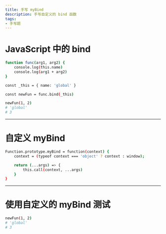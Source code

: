 ```yaml
---
title: 手写 myBind
description: 手写自定义的 bind 函数
tags:
- 手写题
---
```


# JavaScript 中的 bind

```bash
function func(arg1, arg2) {
    console.log(this.name)
    console.log(arg1 + arg2)
}

const _this = { name: 'global' }

const newFun = func.bind(_this)

newFun(1, 2)
# 'global'
# 3
```

***

# 自定义 myBind

```bash
Function.prototype.myBind = function(context) {
    context = (typeof context === 'object' ? context : window);

    return (...args) => {
        this.call(context, ...args)
    }
}
```

***

# 使用自定义的 myBind 测试

```bash
newFun(1, 2)
# 'global'
# 3
```


